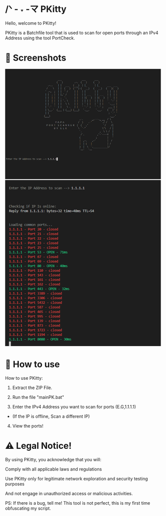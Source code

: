 # /ᐠ - ˕ -マ PKitty

Hello, welcome to PKitty!

PKitty is a Batchfile tool that is used to scan for open ports through an IPv4 Address using the tool PortCheck.

# 📸 Screenshots
![Image Alt](https://github.com/3elk/PKitty/blob/3edbc761fed7060fd11a80d62bfa1f0af8ccfa85/media/Screenshot%202025-02-01%20123433.png)
![Image Alt](https://github.com/3elk/PKitty/blob/bed28790d434a0ce8820d4ffa31d156f8b915570/media/Screenshot%202025-02-01%20125851.png)

# 📜 How to use
How to use PKitty:

1)   Extract the ZIP File.

2)   Run the file "mainPK.bat"

3)   Enter the IPv4 Address you want to scan for ports (E.G,1.1.1.1)
   - (If the IP is offline, Scan a different IP)

4)   View the ports!

# ⚠️ Legal Notice!
By using PKitty, you acknowledge that you will:

Comply with all applicable laws and regulations

Use PKitty only for legitimate network exploration and security testing purposes

And not engage in unauthorized access or malicious activities.

PS: If there is a bug, tell me! This tool is not perfect, this is my first time obfuscating my script.
